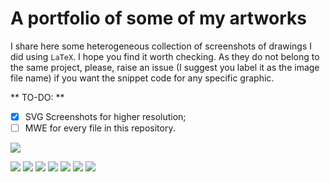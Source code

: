 # A portfolio of some of my artworks

I share here some heterogeneous collection of screenshots of drawings I did using `LaTeX`. I hope you find it worth checking. As they do not belong to the same project, please, raise an issue (I suggest you label it as the image file name) if you want the snippet code for any specific graphic.

** TO-DO: **

- [x] SVG Screenshots for higher resolution;
- [ ] MWE for every file in this repository.

![](latex.png)
 
![](fuzzy-variable.png)
![](neuron.png)
![](backprop.png)
![](vae.png)
![](ml-workflow.png)
![](bias-variance.png)
![](query-pt.png)


